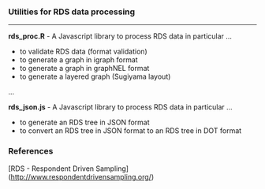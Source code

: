 
### Utilities for RDS data processing
--------------------------------------------------------

**rds_proc.R** - A Javascript library to process RDS data
in particular ...
- to validate RDS data (format validation)
- to generate a graph in igraph format
- to generate a graph in graphNEL format
- to generate a layered graph (Sugiyama layout)

...

**rds_json.js** - A Javascript library to process RDS data
in particular ...
- to generate an RDS tree in JSON format
- to convert an RDS tree in JSON format to an RDS tree in DOT format



### References

[RDS - Respondent Driven Sampling] (http://www.respondentdrivensampling.org/)
